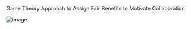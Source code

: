 Game Theory Approach to Assign Fair Benefits to Motivate Collaboration

![image](https://user-images.githubusercontent.com/61254009/195204650-052db9f5-e530-4705-99ed-d8388e990d36.png)
